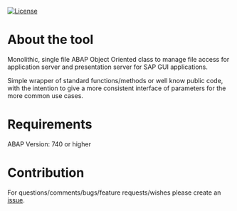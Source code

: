 [![License](https://img.shields.io/github/license/abapGit/abapGit?label=License&color=green)](LICENSE)

# About the tool

Monolithic, single file ABAP Object Oriented class to manage file access for application server and presentation server for SAP GUI applications.

Simple wrapper of standard functions/methods or well know public code, with the intention to give a more consistent interface of parameters for the more common use cases.

# Requirements

ABAP Version: 740 or higher

# Contribution

For questions/comments/bugs/feature requests/wishes please create an [issue](https://github.com/JAlTad/ABAPFileManagement/issues).
